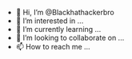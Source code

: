 - 👋 Hi, I’m @Blackhathackerbro
- 👀 I’m interested in ...
- 🌱 I’m currently learning ...
- 💞️ I’m looking to collaborate on ...
- 📫 How to reach me ...

<!---
Blackhathackerbro/Blackhathackerbro is a ✨ special ✨ repository because its `README.md` (this file) appears on your GitHub profile.
You can click the Preview link to take a look at your changes.
--->
